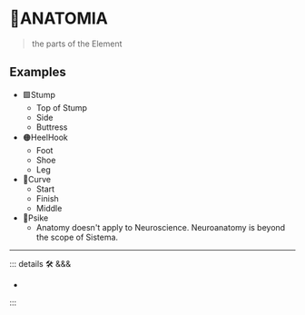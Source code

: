 # 🔷<beta>ANATOMIA</beta>

> the parts of the Element

## Examples

- 🟩<ekos>Stump</ekos>
    - Top of Stump
    - Side
    - Buttress
- 🟠<mooves>HeelHook</mooves>
    - Foot
    - Shoe
    - Leg
- 🔻<via>Curve</via>
    - Start
    - Finish
    - Middle
- 💜<psike>Psike</psike>
    - Anatomy doesn't apply to Neuroscience. Neuroanatomy is beyond the scope of Sistema.

---

<!-- =================================================== -->
<!-- =================================================== -->
<!-- =================================================== -->
<!-- =================================================== -->
<!-- =================================================== -->
::: details 🛠 <dev>&&&</dev>

-

:::
